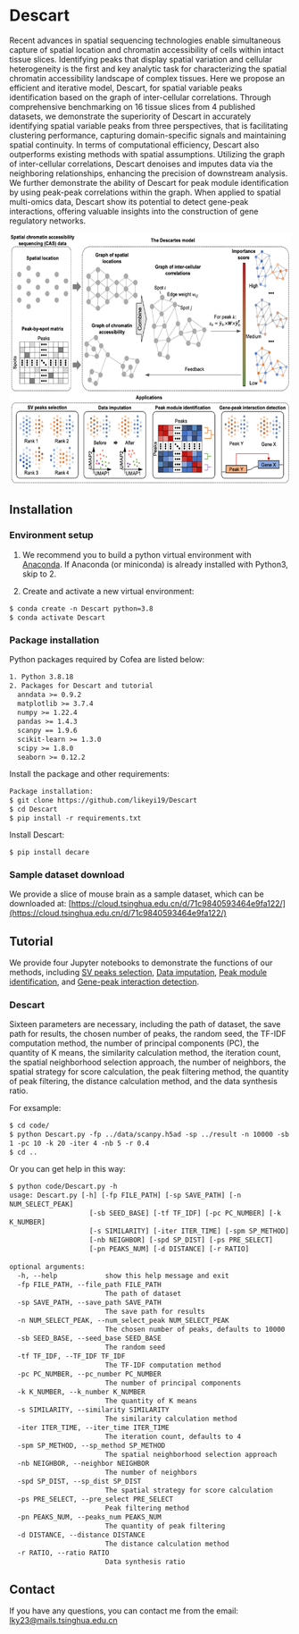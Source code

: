 # Descart

Recent advances in spatial sequencing technologies enable simultaneous capture of spatial location and chromatin accessibility of cells within intact tissue slices. Identifying peaks that display spatial variation and cellular heterogeneity is the first and key analytic task for characterizing the spatial chromatin accessibility landscape of complex tissues. Here  we propose an efficient and iterative model, Descart, for spatial variable peaks identification based on the graph of inter-cellular correlations. Through comprehensive benchmarking on 16 tissue slices from 4 published datasets, we demonstrate the superiority of Descart in accurately identifying spatial variable peaks from three perspectives, that is facilitating clustering performance, capturing domain-specific signals and maintaining spatial continuity. In terms of computational efficiency, Descart also outperforms existing methods with spatial assumptions. Utilizing the graph of inter-cellular correlations, Descart denoises and imputes data via the neighboring relationships, enhancing the precision of downstream analysis. We further demonstrate the ability of Descart for peak module identification by using peak-peak correlations within the graph. When applied to spatial multi-omics data, Descart show its potential to detect gene-peak interactions, offering valuable insights into the construction of gene regulatory networks. 

<p align="center">
  <img src="https://github.com/likeyi19/Descart/blob/main/inst/model.png" width="600" height="450" alt="image">
</p>


## Installation  

### Environment setup

1. We recommend you to build a python virtual environment with [Anaconda](https://docs.anaconda.com/free/anaconda/install/linux/).  If Anaconda (or miniconda) is already installed with Python3, skip to 2.

2. Create and activate a new virtual environment:

```
$ conda create -n Descart python=3.8
$ conda activate Descart
```

### Package installation

Python packages required by Cofea are listed below:

```
1. Python 3.8.18
2. Packages for Descart and tutorial
  anndata >= 0.9.2
  matplotlib >= 3.7.4
  numpy >= 1.22.4
  pandas >= 1.4.3
  scanpy == 1.9.6
  scikit-learn >= 1.3.0
  scipy >= 1.8.0
  seaborn >= 0.12.2
```

Install the package and other requirements:

```  
Package installation:
$ git clone https://github.com/likeyi19/Descart   
$ cd Descart   
$ pip install -r requirements.txt
```

Install Descart:

```
$ pip install decare
```

### Sample dataset download

We provide a slice of mouse brain as a sample dataset, which can be downloaded at: [https://cloud.tsinghua.edu.cn/d/71c9840593464e9fa122/](https://cloud.tsinghua.edu.cn/d/71c9840593464e9fa122/)

## Tutorial

We provide four Jupyter notebooks to demonstrate the functions of our methods, including [SV peaks selection](https://github.com/likeyi19/Descart/blob/main/code/SV%20peaks%20selection.ipynb), [Data imputation](https://github.com/likeyi19/Descart/blob/main/code/Data%20imputation.ipynb), [Peak module identification](https://github.com/likeyi19/Descart/blob/main/code/Peak%20module%20identification.ipynb), and [Gene-peak interaction detection](https://github.com/likeyi19/Descart/blob/main/code/Gene-peak%20interaction%20detection.ipynb).

### Descart

Sixteen parameters are necessary, including the path of dataset, the save path for results, the chosen number of peaks, the random seed, the TF-IDF computation method, the number of principal components (PC), the quantity of K means, the similarity calculation method, the iteration count, the spatial neighborhood selection approach, the number of neighbors, the spatial strategy for score calculation, the peak filtering method, the quantity of peak filtering, the distance calculation method, and the data synthesis ratio.

For exsample:
```
$ cd code/
$ python Descart.py -fp ../data/scanpy.h5ad -sp ../result -n 10000 -sb 1 -pc 10 -k 20 -iter 4 -nb 5 -r 0.4
$ cd ..
```

Or you can get help in this way:
```  
$ python code/Descart.py -h
usage: Descart.py [-h] [-fp FILE_PATH] [-sp SAVE_PATH] [-n NUM_SELECT_PEAK]
                    [-sb SEED_BASE] [-tf TF_IDF] [-pc PC_NUMBER] [-k K_NUMBER]
                    [-s SIMILARITY] [-iter ITER_TIME] [-spm SP_METHOD]
                    [-nb NEIGHBOR] [-spd SP_DIST] [-ps PRE_SELECT]
                    [-pn PEAKS_NUM] [-d DISTANCE] [-r RATIO]

optional arguments:
  -h, --help            show this help message and exit
  -fp FILE_PATH, --file_path FILE_PATH
                        The path of dataset
  -sp SAVE_PATH, --save_path SAVE_PATH
                        The save path for results
  -n NUM_SELECT_PEAK, --num_select_peak NUM_SELECT_PEAK
                        The chosen number of peaks, defaults to 10000
  -sb SEED_BASE, --seed_base SEED_BASE
                        The random seed
  -tf TF_IDF, --TF_IDF TF_IDF
                        The TF-IDF computation method
  -pc PC_NUMBER, --pc_number PC_NUMBER
                        The number of principal components
  -k K_NUMBER, --k_number K_NUMBER
                        The quantity of K means
  -s SIMILARITY, --similarity SIMILARITY
                        The similarity calculation method
  -iter ITER_TIME, --iter_time ITER_TIME
                        The iteration count, defaults to 4
  -spm SP_METHOD, --sp_method SP_METHOD
                        The spatial neighborhood selection approach
  -nb NEIGHBOR, --neighbor NEIGHBOR
                        The number of neighbors
  -spd SP_DIST, --sp_dist SP_DIST
                        The spatial strategy for score calculation
  -ps PRE_SELECT, --pre_select PRE_SELECT
                        Peak filtering method
  -pn PEAKS_NUM, --peaks_num PEAKS_NUM
                        The quantity of peak filtering
  -d DISTANCE, --distance DISTANCE
                        The distance calculation method
  -r RATIO, --ratio RATIO
                        Data synthesis ratio
```  

## Contact 
If you have any questions, you can contact me from the email: <lky23@mails.tsinghua.edu.cn>

